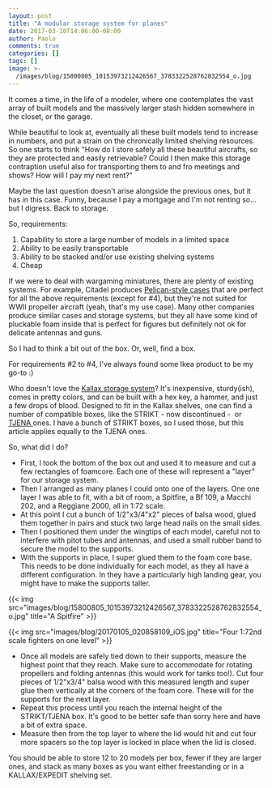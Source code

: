 ```yaml
---
layout: post
title: "A modular storage system for planes"
date: 2017-03-10T14:06:00-08:00
author: Paolo
comments: true
categories: []
tags: []
image: >-
  /images/blog/15800805_10153973212426567_3783322528762832554_o.jpg
---
```

It comes a time, in the life of a modeler, where one contemplates the vast array of built models and the massively larger stash hidden somewhere in the closet, or the garage.

While beautiful to look at, eventually all these built models tend to increase in numbers, and put a strain on the chronically limited shelving resources. So one starts to think "How do I store safely all these beautiful aircrafts, so they are protected and easily retrievable? Could I then make this storage contraption useful also for transporting them to and fro meetings and shows? How will I pay my next rent?"

Maybe the last question doesn't arise alongside the previous ones, but it has in this case. Funny, because I pay a mortgage and I'm not renting so... but I digress. Back to storage.

So, requirements:

1.  Capability to store a large number of models in a limited space
2.  Ability to be easily transportable
3.  Ability to be stacked and/or use existing shelving systems
4.  Cheap

If we were to deal with wargaming miniatures, there are plenty of existing systems. For example, Citadel produces [Pelican-style cases](https://www.games-workshop.com/en-US/Warhammer-40-000?Nu=product.repositoryId&amp;N=102352+534072661&amp;qty=12&amp;sorting=rec&amp;view=table&amp;categoryId=cat440130a-flat) that are perfect for all the above requirements (except for #4), but they're not suited for WWII propeller aircraft (yeah, that's my use case). Many other companies produce similar cases and storage systems, but they all have some kind of pluckable foam inside that is perfect for figures but definitely not ok for delicate antennas and guns.

So I had to think a bit out of the box. Or, well, find a box.

For requirements #2 to #4, I've always found some Ikea product to be my go-to :)

Who doesn't love the [Kallax storage system](http://www.ikea.com/us/en/search/?query=kallax)? It's inexpensive, sturdy(ish), comes in pretty colors, and can be built with a hex key, a hammer, and just a few drops of blood. Designed to fit in the Kallax shelves, one can find a number of compatible boxes, like the STRIKT - now discontinued -  or [TJENA ](http://www.ikea.com/us/en/catalog/products/30323782/) ones. I have a bunch of STRIKT boxes, so I used those, but this article applies equally to the TJENA ones.

So, what did I do?

*   First, I took the bottom of the box out and used it to measure and cut a few rectangles of foamcore. Each one of these will represent a "layer" for our storage system.
*   Then I arranged as many planes I could onto one of the layers. One one layer I was able to fit, with a bit of room, a Spitfire, a Bf 109, a Macchi 202, and a Reggiane 2000, all in 1:72 scale.
*   At this point I cut a bunch of 1/2"x3/4"x2" pieces of balsa wood, glued them together in pairs and stuck two large head nails on the small sides.
*   Then I positioned them under the wingtips of each model, careful not to interfere with pitot tubes and antennas, and used a small rubber band to secure the model to the supports.
*   With the supports in place, I super glued them to the foam core base. This needs to be done individually for each model, as they all have a different configuration. In they have a particularly high landing gear, you might have to make the supports taller.

{{< img src="images/blog/15800805_10153973212426567_3783322528762832554_o.jpg" title="A Spitfire" >}}

{{< img src="images/blog/20170105_020858109_iOS.jpg" title="Four 1:72nd scale fighters on one level" >}}

*   Once all models are safely tied down to their supports, measure the highest point that they reach. Make sure to accommodate for rotating propellers and folding antennas (this would work for tanks too!). Cut four pieces of 1/2"x3/4" balsa wood with this measured length and super glue them vertically at the corners of the foam core. These will for the supports for the next layer.
*   Repeat this process until you reach the internal height of the STRIKT/TJENA box. It's good to be better safe than sorry here and have a bit of extra space.
*   Measure then from the top layer to where the lid would hit and cut four more spacers so the top layer is locked in place when the lid is closed.

You should be able to store 12 to 20 models per box, fewer if they are larger ones, and stack as many boxes as you want either freestanding or in a KALLAX/EXPEDIT shelving set.
